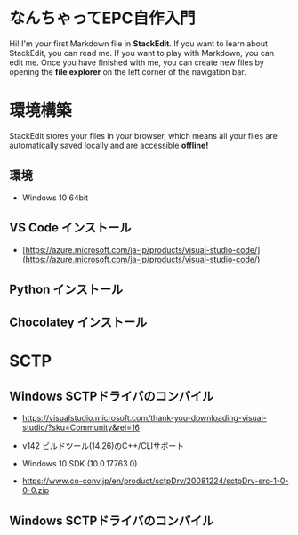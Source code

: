 # なんちゃってEPC自作入門

Hi! I'm your first Markdown file in **StackEdit**. If you want to learn about StackEdit, you can read me. If you want to play with Markdown, you can edit me. Once you have finished with me, you can create new files by opening the **file explorer** on the left corner of the navigation bar.


# 環境構築

StackEdit stores your files in your browser, which means all your files are automatically saved locally and are accessible **offline!**

## 環境

- Windows 10 64bit

## VS Code インストール

- [https://azure.microsoft.com/ja-jp/products/visual-studio-code/](https://azure.microsoft.com/ja-jp/products/visual-studio-code/)

## Python インストール

## Chocolatey インストール

# SCTP

## Windows SCTPドライバのコンパイル

- https://visualstudio.microsoft.com/thank-you-downloading-visual-studio/?sku=Community&rel=16

- v142 ビルドツール(14.26)のC++/CLIサポート
- Windows 10 SDK (10.0.17763.0)



- https://www.co-conv.jp/en/product/sctpDrv/20081224/sctpDrv-src-1-0-0-0.zip
## Windows SCTPドライバのコンパイル
<!--stackedit_data:
eyJoaXN0b3J5IjpbNTI2ODY0MTQ2LDE2OTQyNzQxMTBdfQ==
-->